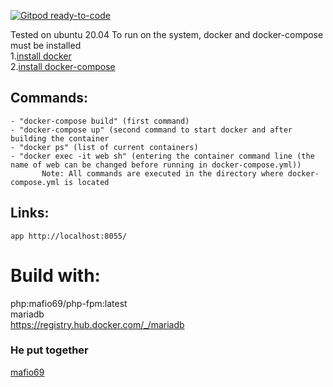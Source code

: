 [![Gitpod ready-to-code](https://img.shields.io/badge/Gitpod-ready--to--code-blue?logo=gitpod)](https://gitpod.io/#https://github.com/mafio1969/peattern)

Tested on ubuntu 20.04
To run on the system, docker and docker-compose must be installed  
1.[install docker](https://docs.docker.com/compose/install)  
2.[install docker-compose](https://docs.docker.com/compose/install)  

##  Commands:
    - "docker-compose build" (first command)  
    - "docker-compose up" (second command to start docker and after building the container  
    - "docker ps" (list of current containers)  
    - "docker exec -it web sh" (entering the container command line (the name of web can be changed before running in docker-compose.yml))  
           Note: All commands are executed in the directory where docker-compose.yml is located
## Links:
    app http://localhost:8055/  

# Build with:
php:mafio69/php-fpm:latest  
mariadb  
https://registry.hub.docker.com/_/mariadb  


### He put together
[mafio69](mailto:mf1969@gmail.com?subject=[GitHub]%20Docker%20Repo)
